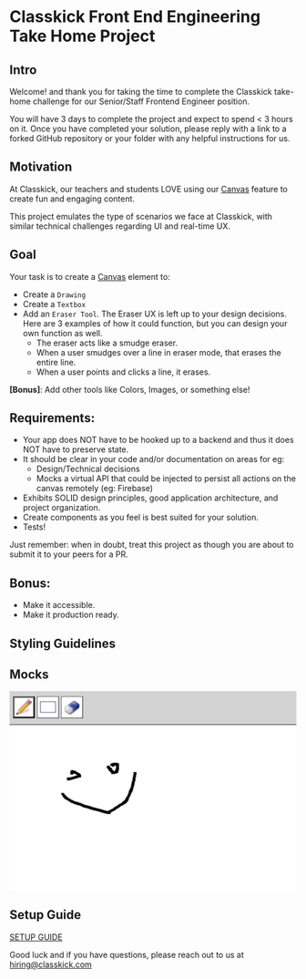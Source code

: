 # Classkick Front End Engineering Take Home Project

## Intro
Welcome! and thank you for taking the time to complete the Classkick take-home challenge for our Senior/Staff Frontend Engineer position.

You will have 3 days to complete the project and expect to spend < 3 hours on it. Once you have completed your solution, please reply with a link to a forked GitHub repository or your folder with any helpful instructions for us.

## Motivation
At Classkick, our teachers and students LOVE using our [Canvas](https://developer.mozilla.org/en-US/docs/Web/API/Canvas_API/Tutorial) feature to create fun and engaging content.

This project emulates the type of scenarios we face at Classkick, with similar technical challenges regarding UI and real-time UX.


## Goal
Your task is to create a [Canvas](https://developer.mozilla.org/en-US/docs/Web/API/Canvas_API/Tutorial) element to:
- Create a `Drawing`
- Create a `Textbox`
- Add an `Eraser Tool`. The Eraser UX is left up to your design decisions. Here are 3 examples of how it could function, but you can design your own function as well.
    - The eraser acts like a smudge eraser.
    - When a user smudges over a line in eraser mode, that erases the entire line.
    - When a user points and clicks a line, it erases.

**[Bonus]**: Add other tools like Colors, Images, or something else!


## Requirements:
 - Your app does NOT have to be hooked up to a backend and thus it does NOT have to preserve state. 
 - It should be clear in your code and/or documentation on areas for eg:
    - Design/Technical decisions
    - Mocks a virtual API that could be injected to persist all actions on the canvas remotely (eg: Firebase)
 - Exhibits SOLID design principles, good application architecture, and project organization.
 - Create components as you feel is best suited for your solution.
 - Tests!

Just remember: when in doubt, treat this project as though you are about to submit it to your peers for a PR.


## Bonus:
- Make it accessible.
- Make it production ready.

## Styling Guidelines


## Mocks
![Canvas Wireframe](public/classkick-take-home.png)


## Setup Guide
[SETUP GUIDE](SETUP.md)


Good luck and if you have questions, please reach out to us at hiring@classkick.com


